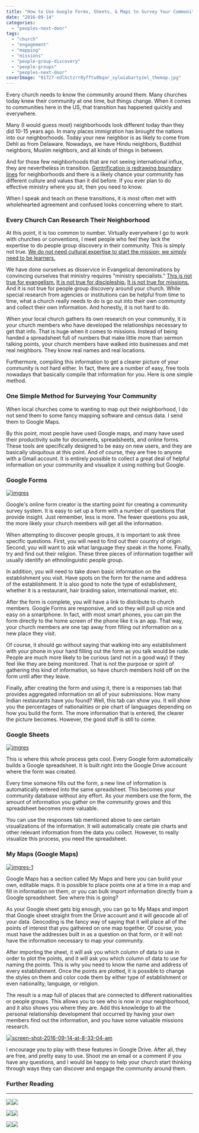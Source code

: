 ```yaml
---
title: "How to Use Google Forms, Sheets, & Maps to Survey Your Community (For Free)"
date: "2016-09-14"
categories: 
  - "peoples-next-door"
tags: 
  - "church"
  - "engagement"
  - "mapping"
  - "missions"
  - "people-group-discovery"
  - "people-groups"
  - "peoples-next-door"
coverImage: "91727-edlhctzrr0yfftu0bqar_sylwiabartyzel_themap.jpg"
---
```


Every church needs to know the community around them. Many churches today knew their community at one time, but things change. When it comes to communities here in the US, that transition has happened quickly and everywhere.

Many (I would guess most) neighborhoods look different today than they did 10-15 years ago. In many places immigration has brought the nations into our neighborhoods. Today your new neighbor is as likely to come from Dehli as from Delaware. Nowadays, we have Hindu neighbors, Buddhist neighbors, Muslim neighbors, and all kinds of things in between.

And for those few neighborhoods that are not seeing international influx, they are nevertheless in transition. [Gentrification is redrawing boundary lines](http://blog.keelancook.com/2016/08/in-the-news-when-gentrification-is-really-a-shift-in-boundaries.html) for neighborhoods and there is a likely chance your community has different culture and values than it did before. If you ever plan to do effective ministry where you sit, then you need to know.

When I speak and teach on these transitions, it is most often met with wholehearted agreement and confused looks concerning where to start.

### **Every Church Can Research Their Neighborhood**

At this point, it is too common to number. Virtually everywhere I go to work with churches or conventions, I meet people who feel they lack the expertise to do people group discovery in their community. This is simply not true. [We do not need cultural expertise to start the mission; we simply need to be learners.](http://blog.keelancook.com/2015/10/engaging-people-groups-cultural-expertise-vs-cultural-acquisition.html)

We have done ourselves as disservice in Evangelical denominations by convincing ourselves that ministry requires "ministry specialists." [This is not true for evangelism.](https://amzn.to/2y93ieZ) [It is not true for discipleship.](https://amzn.to/3aoTsEd) [It is not true for missions.](https://amzn.to/2WPNd8q) And it is not true for people group discovery around your church. While special research from agencies or institutions can be helpful from time to time, what a church really needs to do is go out into their own community and collect their own information. And honestly, it is not hard to do.

When your local church gathers its own research on your community, it is your church members who have developed the relationships necessary to get that info. That is huge when it comes to missions. Instead of being handed a spreadsheet full of numbers that make little more than sermon talking points, your church members have walked into businesses and met real neighbors. They know real names and real locations.

Furthermore, compiling this information to get a clearer picture of your community is not hard either. In fact, there are a number of easy, free tools nowadays that basically compile that information for you. Here is one simple method.

### **One Simple Method for Surveying Your Community**

When local churches come to wanting to map out their neighborhood, I do not send them to some fancy mapping software and census data. I send them to Google Maps.

By this point, most people have used Google maps, and many have used their productivity suite for documents, spreadsheets, and online forms. These tools are specifically designed to be easy on new users, and they are basically ubiquitous at this point. And of course, they are free to anyone with a Gmail account. It is entirely possible to collect a great deal of helpful information on your community and visualize it using nothing but Google.

### Google Forms

[![imgres](https://keelancook.files.wordpress.com/2020/08/a5b45-imgres.png?w=150&h=150)](https://keelancook.files.wordpress.com/2020/08/a5b45-imgres.png)

Google's online form creator is the starting point for creating a community survey system. It is easy to set up a form with a number of questions that provide insight. Just remember, less is more. The fewer questions you ask, the more likely your church members will get all the information.

When attempting to discover people groups, it is important to ask three specific questions. First, you will need to find out their country of origin. Second, you will want to ask what language they speak in the home. Finally, try and find out their religion. These three pieces of information together will usually identify an ethnolinguistic people group.

In addition, you will need to take down basic information on the establishment you visit. Have spots on the form for the name and address of the establishment. It is also good to note the type of establishment, whether it is a restaurant, hair braiding salon, international market, etc.

After the form is complete, you will have a link to distribute to church members. Google Forms are responsive, and so they will pull up nice and easy on a smartphone. In fact, with most smart phones, you can pin the form directly to the home screen of the phone like it is an app. That way, your church members are one tap away from filling out information on a new place they visit.

Of course, it should go without saying that walking into any establishment with your phone in your hand filling out the form as you talk would be rude. People are much more likely to be curious (and not in a good way) if they feel like they are being monitored. That is not the purpose or spirit of gathering this kind of information, so have church members hold off on the form until after they leave.

Finally, after creating the form and using it, there is a responses tab that provides aggregated information on all of your submissions. How many Indian restaurants have you found? Well, this tab can show you. It will show you the percentages of nationalities or pie chart of languages depending on how you build the form. The more information that is entered, the clearer the picture becomes. However, the good stuff is still to come.

### Google Sheets

[![imgres](https://keelancook.files.wordpress.com/2020/08/c55cd-imgres.jpg?w=150&h=150)](https://keelancook.files.wordpress.com/2020/08/c55cd-imgres.jpg)

This is where this whole process gets cool. Every Google form automatically builds a Google spreadsheet. It is built right into the Google Drive account where the form was created.

Every time someone fills out the form, a new line of information is automatically entered into the same spreadsheet. This becomes your community database without any effort. As your members use the form, the amount of information you gather on the community grows and this spreadsheet becomes more valuable.

You can use the responses tab mentioned above to see certain visualizations of the information. It will automatically create pie charts and other relevant information from the data you collect. However, to really visualize this process, you need the spreadsheet.

### My Maps (Google Maps)

[![imgres-1](https://keelancook.files.wordpress.com/2020/08/828e1-imgres-1.png?w=150&h=150)](https://keelancook.files.wordpress.com/2020/08/828e1-imgres-1.png)

Google Maps has a section called My Maps and here you can build your own, editable maps. It is possible to place points one at a time in a map and fill in information on them, or you can bulk import information directly from a Google spreadsheet. See where this is going?

As your Google sheet gets big enough, you can go to My Maps and import that Google sheet straight from the Drive account and it will geocode all of your data. Geocoding is the fancy way of saying that it will place all of the points of interest that you gathered on one map together. Of course, you must have the addresses built in as a question on that form, or it will not have the information necessary to map your community.

After importing the sheet, it will ask you which column of data to use in order to plot the points, and it will ask you which column of data to use for naming the points. This is why you need to know the name and address of every establishment. Once the points are plotted, it is possible to change the styles on them and color code them by either type of establishment or even nationality, language, or religion.

The result is a map full of places that are connected to different nationalities or people groups. This allows you to see who is now in your neighborhood, and it also shows you where they are. Add this knowledge to all the personal relationship development that occurred by having your own members find out the information, and you have some valuable missions research.

[![screen-shot-2016-09-14-at-8-33-04-am](images/Screen-Shot-2016-09-14-at-8.33.04-AM-1024x568.png)](https://keelancook.files.wordpress.com/2020/08/c7b7e-screen-shot-2016-09-14-at-8.33.04-am.png)

I encourage you to play with these features in Google Drive. After all, they are free, and pretty easy to use. Shoot me an email or a comment if you have any questions, and I would be happy to help your church start thinking through ways they can discover and engage the community around them.

### Further Reading

* * *

[![](//ws-na.amazon-adsystem.com/widgets/q?_encoding=UTF8&ASIN=0996184759&Format=_SL250_&ID=AsinImage&MarketPlace=US&ServiceVersion=20070822&WS=1&tag=keelancook-20&language=en_US)](https://www.amazon.com/Tradecraft-Church-Mission-Caleb-Crider/dp/0996184759/ref=as_li_ss_il?crid=10DHS5G053IGL&keywords=tradecraft&qid=1585333681&sprefix=tradecraft,aps,182&sr=8-3&linkCode=li3&tag=keelancook-20&linkId=194a063e0de2ad547e13bd74743bab25&language=en_US)![](https://ir-na.amazon-adsystem.com/e/ir?t=keelancook-20&language=en_US&l=li3&o=1&a=0996184759)

[![](//ws-na.amazon-adsystem.com/widgets/q?_encoding=UTF8&ASIN=0999411977&Format=_SL250_&ID=AsinImage&MarketPlace=US&ServiceVersion=20070822&WS=1&tag=keelancook-20&language=en_US)](https://www.amazon.com/Mobilize-Evangelize-Effective-Congregational-Evangelism/dp/0999411977/ref=as_li_ss_il?keywords=matt+queen+evangelism&qid=1585333909&sr=8-3&linkCode=li3&tag=keelancook-20&linkId=e0bd11578b037e7085922beaa4230977&language=en_US)![](https://ir-na.amazon-adsystem.com/e/ir?t=keelancook-20&language=en_US&l=li3&o=1&a=0999411977)

[![](//ws-na.amazon-adsystem.com/widgets/q?_encoding=UTF8&ASIN=0830857583&Format=_SL250_&ID=AsinImage&MarketPlace=US&ServiceVersion=20070822&WS=1&tag=keelancook-20&language=en_US)](https://www.amazon.com/Strangers-Next-Door-Immigration-Migration/dp/0830857583/ref=as_li_ss_il?_encoding=UTF8&qid=1586805376&sr=8-1&linkCode=li3&tag=keelancook-20&linkId=a69adcc90c9e80879a734a10b4c93068&language=en_US)![](https://ir-na.amazon-adsystem.com/e/ir?t=keelancook-20&language=en_US&l=li3&o=1&a=0830857583)
